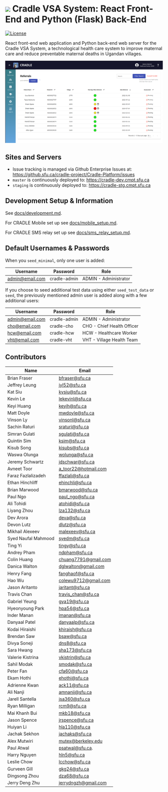 # <img src="readme-img/logo.png" width=40> Cradle VSA System: React Front-End and Python (Flask) Back-End

[![License](https://img.shields.io/github/license/Cradle-VSA/cradle-platform)](https://github.com/Cradle-VSA/cradle-platform/blob/master/LICENCE)

React front-end web application and Python back-end web server for the Cradle
VSA System, a technological health care system to improve maternal care and
reduce preventable maternal deaths in Ugandan villages.

<img src="readme-img/screenshot.png" width="600px"/>

## Sites and Servers

- Issue tracking is managed via Github Enterprise Issues at: https://github.sfu.ca/cradle-project/Cradle-Platform/issues
- `master` is continuously deployed to: https://cradle-dev.cmpt.sfu.ca
- `staging` is continuously deployed to: https://cradle-stg.cmpt.sfu.ca

## Development Setup & Information

See [docs/development.md](docs/development.md).

For CRADLE Mobile set up see [docs/mobile_setup.md](docs/mobile_setup.md).

For CRADLE SMS relay set up see [docs/sms_relay_setup.md](docs/sms_relay_setup.md).

## Default Usernames & Passwords

When you `seed_minimal`, only one user is added:

| Username        | Password     | Role                  |
| --------------- | ------------ | --------------------- |
| admin@email.com | cradle-admin | ADMIN - Administrator |

If you choose to seed additional test data using either `seed_test_data` or `seed`,
the previously mentioned admin user is added along with a few additional users:

| Username        | Password     | Role                       |
| --------------- | ------------ | -------------------------- |
| admin@email.com | cradle-admin | ADMIN - Administrator      |
| cho@email.com   | cradle-cho   | CHO - Chief Health Officer |
| hcw@email.com   | cradle-hcw   | HCW - Healthcare Worker    |
| vht@email.com   | cradle-vht   | VHT - Village Health Team  |

## Contributors

| Name                | Email                |
| ------------------- | -------------------- |
| Brian Fraser        | bfraser@sfu.ca       |
| Jeffrey Leung       | jyl52@sfu.ca         |
| Kat Siu             | kysiu@sfu.ca         |
| Kevin Le            | lekevinl@sfu.ca      |
| Keyi Huang          | keyih@sfu.ca         |
| Matt Doyle          | mwdoyle@sfu.ca       |
| Vinson Ly           | vinsonl@sfu.ca       |
| Sachin Raturi       | sraturi@sfu.ca       |
| Simran Gulati       | sgulati@sfu.ca       |
| Quintin Sim         | ksim@sfu.ca          |
| Kisub Song          | kisubs@sfu.ca        |
| Waswa Olunga        | wolunga@sfu.ca       |
| Jeremy Schwartz     | jdschwar@sfu.ca      |
| Avneet Toor         | a_toor22@hotmail.com |
| Faraz Fazlalizadeh  | ffazlali@sfu.ca      |
| Ethan Hinchliff     | ehinchli@sfu.ca      |
| Brian Marwood       | bmarwood@sfu.ca      |
| Paul Ngo            | paul_ngo@sfu.ca      |
| Ali Tohidi          | atohidi@sfu.ca       |
| Liyang Zhou         | lza132@sfu.ca        |
| Dev Arora           | deva@sfu.ca          |
| Devon Lutz          | dlutz@sfu.ca         |
| Mikhail Alexeev     | malexeev@sfu.ca      |
| Syed Naufal Mahmood | syedm@sfu.ca         |
| Ting Yi             | tingy@sfu.ca         |
| Andrey Pham         | ndpham@sfu.ca        |
| Colin Huang         | chuang7791@gmail.com |
| Danica Walton       | dglwalton@gmail.com  |
| Henry Fang          | fanghaof@sfu.ca      |
| Hao Wu              | colewu9712@gmail.com |
| Jason Aritanto      | jaritant@sfu.ca      |
| Travis Chan         | travis_chan@sfu.ca   |
| Gabriel Yeung       | gya19@sfu.ca         |
| Hyeonyoung Park     | hpa54@sfu.ca         |
| Inder Manan         | imanan@sfu.ca        |
| Danyaal Patel       | danyaalp@sfu.ca      |
| Kodai Hiraishi      | khiraish@sfu.ca      |
| Brendan Saw         | bsaw@sfu.ca          |
| Divya Soneji        | dns8@sfu.ca          |
| Sara Hwang          | sha173@sfu.ca        |
| Valerie Kistrina    | vkistrin@sfu.ca      |
| Sahil Modak         | smodak@sfu.ca        |
| Peter Fan           | cfa60@sfu.ca         |
| Ekam Hothi          | ehothi@sfu.ca        |
| Adrienne Kwan       | ack11@sfu.ca         |
| Ali Nanji           | amnanji@sfu.ca       |
| Jarell Santella     | jsa360@sfu.ca        |
| Ryan Milligan       | rcm9@sfu.ca          |
| Mai Khanh Bui       | mkb18@sfu.ca         |
| Jason Spence        | jrspence@sfu.ca      |
| Huiyan Li           | hla110@sfu.ca        |
| Jachak Sekhon       | jachaks@sfu.ca       |
| Alex Mutwiri        | mutex@berkeley.edu   |
| Paul Atwal          | psatwal@sfu.ca.      |
| Harry Nguyen        | hln5@sfu.ca          |
| Leslie Chow         | lcchow@sfu.ca        |
| Gurveen Gill        | gkg24@sfu.ca         |
| Dingsong Zhou       | dza68@sfu.ca         |
| Jerry Deng Zhu      | jerrydngzh@gmail.com |